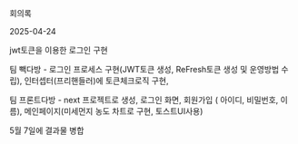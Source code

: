 회의록 

2025-04-24

jwt토큰을 이용한 로그인 구현

팀 빽다방 - 로그인 프로세스 구현(JWT토큰 생성, ReFresh토큰 생성 및 운영방법 수립), 인터셉터(프리핸들러)에 토큰체크로직 구현, 

팀 프론트다방 - next 프로젝트로 생성, 로그인 화면, 회원가입 ( 아이디, 비밀번호, 이름), 메인페이지(미세먼지 농도 차트로 구현, 토스트UI사용)

5월 7일에 결과물 병합
